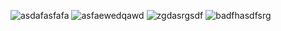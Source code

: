 
![asdafasfafa](https://github.com/user-attachments/assets/35b179ed-5409-4fcd-9c78-f27d6dd1f396)
![asfaewedqawd](https://github.com/user-attachments/assets/34fb1c54-f8ab-4f09-ad7c-fa7142e677ad)
![zgdasrgsdf](https://github.com/user-attachments/assets/3c186b10-8c93-400d-98e1-bb540c931d18)
![badfhasdfsrg](https://github.com/user-attachments/assets/b0083713-319f-42b4-8b3e-49c6523a4644)
